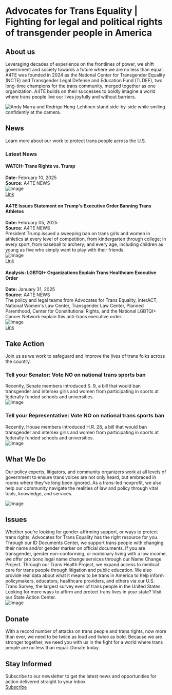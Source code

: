 # Advocates for Trans Equality | Fighting for legal and political rights of transgender people in America

## About us

Leveraging decades of experience on the frontlines of power, we shift government and society towards a future where we are no less than equal. A4TE was founded in 2024 as the National Center for Transgender Equality (NCTE) and Transgender Legal Defense and Education Fund (TLDEF), two long-time champions for the trans community, merged together as one organization. A4TE builds on their successes to boldly imagine a world where trans people live our lives joyfully and without barriers.

![Andy Marra and Rodrigo Heng-Lehtinen stand side-by-side while smiling confidently at the camera.](https://www.example.com/sites/default/files/2024-06/Andy%20%2B%20Rigo.png)

## News

Learn more about our work to protect trans people across the U.S.

### Latest News

#### WATCH: Trans Rights vs. Trump

**Date:** February 10, 2025  
**Source:** A4TE NEWS  
![Image](https://www.example.com/sites/default/files/2025-02/Webinar%20image%20trans%20rights%20v%20trump.png)  
[Link](https://www.example.com/news/watch-trans-rights-vs-trump)

#### A4TE Issues Statement on Trump's Executive Order Banning Trans Athletes

**Date:** February 05, 2025  
**Source:** A4TE NEWS  
President Trump issued a sweeping ban on trans girls and women in athletics at every level of competition, from kindergarten through college; in every sport, from baseball to archery; and every age, including children as young as five who simply want to play with their friends.  
![Image](https://www.example.com/themes/custom/a4te/images/a4te_logo_with_tagline_4x5.png)  
[Link](https://www.example.com/news/a4te-issues-statement-trumps-executive-order-banning-trans-athletes)

#### Analysis: LGBTQI+ Organizations Explain Trans Healthcare Executive Order

**Date:** January 31, 2025  
**Source:** A4TE NEWS  
The policy and legal teams from Advocates for Trans Equality, interACT, National Women's Law Center, Transgender Law Center, Planned Parenthood, Center for Constitutional Rights, and the National LGBTQI+ Cancer Network explain this anti-trans executive order.  
![Image](https://www.example.com/themes/custom/a4te/images/a4te_logo_with_tagline_4x5.png)  
[Link](https://www.example.com/news/analysis-lgbtqi-organizations-explain-trans-healthcare-executive-order)

## Take Action

Join us as we work to safeguard and improve the lives of trans folks across the country.

### Tell your Senator: Vote NO on national trans sports ban

Recently, Senate members introduced S. 9, a bill that would ban transgender and intersex girls and women from participating in sports at federally funded schools and universities.  
![Image](https://www.example.com/sites/default/files/2024-06/US%20Capitol%20building.jpg)

### Tell your Representative: Vote NO on national trans sports ban

Recently, House members introduced H.R. 28, a bill that would ban transgender and intersex girls and women from participating in sports at federally funded schools and universities.  
![Image](https://www.example.com/sites/default/files/2024-06/House%20of%20Representatives.png)

## What We Do

Our policy experts, litigators, and community organizers work at all levels of government to ensure trans voices are not only heard, but embraced in rooms where they've long been ignored. As a trans-led nonprofit, we also help our community navigate the realities of law and policy through vital tools, knowledge, and services.

![Image](https://www.example.com/sites/default/files/2024-05/Screenshot%202024-05-11%20at%2011.45.59%E2%80%AFAM.png)

## Issues

Whether you’re looking for gender-affirming support, or ways to protect trans rights, Advocates for Trans Equality has the right resource for you. Through our ID Documents Center, we support trans people with changing their name and/or gender marker on official documents. If you are transgender, gender non-conforming, or nonbinary living with a low income, we offer pro bono legal name change services through our Name Change Project. Through our Trans Health Project, we expand access to medical care for trans people through litigation and public education. We also provide real data about what it means to be trans in America to help inform policymakers, educators, healthcare providers, and others via our U.S. Trans Survey, the largest survey ever of trans people in the United States. Looking for more ways to affirm and protect trans lives in your state? Visit our State Action Center.  
![Image](https://www.example.com/sites/default/files/2024-05/Screenshot%202024-05-11%20at%2011.48.29%E2%80%AFAM.png) 

## Donate

With a record number of attacks on trans people and trans rights, now more than ever, we need to be twice as loud and twice as bold. Because we are stronger together, we need you with us in the fight for a world where trans people are no less than equal. Donate today.  

## Stay Informed

Subscribe to our newsletter to get the latest news and opportunities for action delivered straight to your inbox.  
[Subscribe](https://www.example.com/action/ncteactionfund.org/a/a4te-signup)